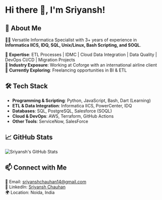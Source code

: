 # Hi there 👋, I'm Sriyansh!

## 🚀 About Me

👨‍💻 Versatile Informatica Specialist with 3+ years of experience in **Informatica IICS, IDQ, SQL, Unix/Linux, Bash Scripting, and SOQL**. 

🔹 **Expertise**: ETL Processes | IDMC | Cloud Data Integration | Data Quality | DevOps CI/CD | Migration Projects  
🔹 **Industry Exposure**: Working at Coforge with an international airline client  
🔹 **Currently Exploring**: Freelancing opportunities in BI & ETL

## 🛠️ Tech Stack

- **Programming & Scripting**: Python, JavaScript, Bash, Dart (Learning)
- **ETL & Data Integration**: Informatica IICS, PowerCenter, IDQ
- **Databases**: SQL, PostgreSQL, Salesforce (SOQL)
- **Cloud & DevOps**: AWS, Terraform, GitHub Actions
- **Other Tools**: ServiceNow, SalesForce

## 📈 GitHub Stats

![Sriyansh's GitHub Stats](https://github-readme-stats.vercel.app/api?username=SRI2914&show_icons=true&theme=radical)

## 📫 Connect with Me

📧 Email: [sriyanshchauhan14@gmail.com](mailto:sriyanshchauhan14@gmail.com)  
💼 LinkedIn: [Sriyansh Chauhan](www.linkedin.com/in/sriyansh-kumar-b699958b)  
🌍 Location: Noida, India
